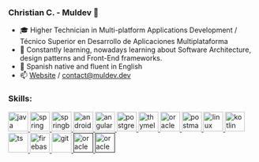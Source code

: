 ### Christian C. - Muldev 👋

- 🎓 Higher Technician in Multi-platform Applications Development / Técnico Superior en Desarrollo de Aplicaciones Multiplataforma 
- 🌱 Constantly learning, nowadays learning about Software Architecture, design patterns and Front-End frameworks.
- 💬 Spanish native and fluent in English
- 📫 [Website](https://www.muldev.dev) / [contact@muldev.dev](mailto:contact@muldev.dev)

<h3 align="left">Skills:</h3>
<p align="left">
  <a href="https://www.java.com/" target="_blank"> 
    <img src="https://cdn.worldvectorlogo.com/logos/java.svg" alt="java" width="40" height="40"/> 
  </a>
  <a href="https://spring.io/" target="_blank"> 
    <img src="https://www.vectorlogo.zone/logos/springio/springio-icon.svg" alt="spring" width="40" height="40"/> 
  </a>
  <a href="https://spring.io/projects/spring-boot" target="_blank"> 
    <img src="https://miro.medium.com/max/856/1*O68LbDvD5Dcsnez73M7v4Q.png" alt="springboot" width="40" height="40"/> 
  </a>
  <a href="https://developer.android.com" target="_blank">
    <img src="https://devicons.github.io/devicon/devicon.git/icons/android/android-original-wordmark.svg" alt="android" width="40" height="40"/>
  </a>
  <a href="https://angular.io" target="_blank">
    <img src="https://sg.com.mx/sites/default/files/styles/570x500/public/images/angular-logo.png?itok=_4hR0cNu" alt="angular" width="40" height="40"/>
  </a>
  <a href="https://www.postgresql.org/" target="_blank">
    <img src="https://cdn.iconscout.com/icon/free/png-512/postgresql-226047.png" alt="postgre" width="40" height="40"/>
  </a>
  <a href="https://www.thymeleaf.org/" target="_blank">
    <img src="https://www.thymeleaf.org/doc/images/thymeleaf.png" alt="thymeleaf" width="40" height="40"/>
  </a>
  <a href="https://www.oracle.com/es/database/" target="_blank">
    <img src="https://www.pulxar.com.co/wordpress/wp-content/uploads/2016/11/oracle.png" alt="oracle" width="40" height="40"/>
  </a>
  <a href="https://www.postman.com/" target="_blank">
    <img src="https://sdtimes.com/wp-content/uploads/2018/08/logo-glyph.png" alt="postman" width="40" height="40"/>
  </a>
  <a href="https://getgnulinux.org/es/" target="_blank">
    <img src="https://img2.freepng.es/20180317/hvw/kisspng-linux-distribution-logo-ubuntu-unix-cliparts-5aacefab8a6412.7957358015212829875669.jpg" alt="linux" width="40" height="40"/>
  </a>
  
  <a href="https://kotlinlang.org/" target="_blank">
    <img src="https://upload.wikimedia.org/wikipedia/commons/thumb/7/74/Kotlin-logo.svg/1200px-Kotlin-logo.svg.png" alt="kotlin" width="40" height="40"/>
  </a>
  
  <a href="https://www.typescriptlang.org/" target="_blank">
    <img src="https://upload.wikimedia.org/wikipedia/commons/thumb/4/4c/Typescript_logo_2020.svg/512px-Typescript_logo_2020.svg.png" alt="ts" width="40" height="40"/>
  </a>
 
  <a href="https://firebase.google.com/" target="_blank">
    <img src="https://firebase.google.com/downloads/brand-guidelines/PNG/logo-vertical.png?hl=es" alt="firebase" width="40" height="40"/>
  </a>
  
  <a href="https://git-scm.com/" target="_blank">
    <img src="https://e7.pngegg.com/pngimages/713/558/png-clipart-computer-icons-pro-git-github-logo-text-logo-thumbnail.png" alt="git" width="40" height="40"/>
  </a>
  
   <a href="" target="_blank">
    <img src="https://c0.klipartz.com/pngpicture/188/673/sticker-png-cascading-style-sheets-css3-bootstrap-valid-blue-angle-text-rectangle-logo.png" alt="oracle" width="40" height="40"/>
  </a>
   <a href="" target="_blank">
    <img src="https://www.w3.org/html/logo/downloads/HTML5_Logo_512.png" alt="oracle" width="40" height="40"/>
  </a>
  


